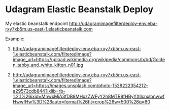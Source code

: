 # Udagram Elastic Beanstalk Deploy

My elastic beanstalk endpoint
http://udagramimagefilterdeploy-env.eba-rxy7xb5m.us-east-1.elasticbeanstalk.com

Example:

1. http://udagramimagefilterdeploy-env.eba-rxy7xb5m.us-east-1.elasticbeanstalk.com/filteredimage?image_url=https://upload.wikimedia.org/wikipedia/commons/b/bd/Golden_tabby_and_white_kitten_n01.jpg

2. http://udagramimagefilterdeploy-env.eba-rxy7xb5m.us-east-1.elasticbeanstalk.com/filteredimage?image_url=https://images.unsplash.com/photo-1528222354212-a29573cdb844?ixlib=rb-1.2.1%26ixid=MnwxMjA3fDB8MHxzZWFyY2h8MTR8fHByYXllcnxlbnwwfHwwfHw%3D%26auto=format%26fit=crop%26w=500%26q=60
